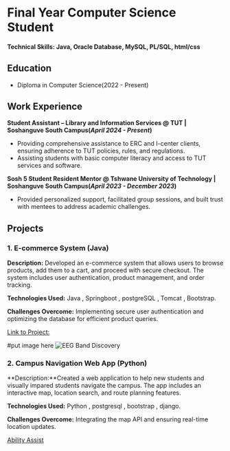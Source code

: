 # Final Year Computer Science Student

#### Technical Skills: Java, Oracle Database, MySQL, PL/SQL, html/css 

## Education
- Diploma in Computer Science(2022 - Present)

## Work Experience
**Student Assistant – Library and Information Services @ TUT | Soshanguve South Campus(_April 2024 - Present_)**
-	Providing comprehensive assistance to ERC and I-center clients, ensuring adherence to TUT policies, rules, and regulations.
-	Assisting students with basic computer literacy and access to TUT services and software.


**Sosh 5 Student Resident Mentor @ Tshwane University of Technology | Soshanguve South Campus(_April 2023 - December 2023_)**
-	Provided personalized support, facilitated group sessions, and built trust with mentees to address academic challenges.

## Projects
### 1. E-commerce System (Java)

**Description:** Developed an e-commerce system that allows users to browse products, add them to a cart, and proceed with secure checkout. The system includes user authentication, product management, and order tracking.

**Technologies Used:** Java , Springboot , postgreSQL , Tomcat , Bootstrap.

**Challenges Overcome:** Implementing secure user authentication and optimizing the database for efficient product queries.

[Link to Project:](https://github.com/09Jeanette/LifestyleDeliciousWebApp)

#put image here ![EEG Band Discovery](/assets/img/eeg_band_discovery.jpeg)

### 2.  Campus Navigation Web App (Python)

**Description:**Created a web application to help new students and visually impared students navigate the campus. The app includes an interactive map, location search, and route planning features.

**Technologies Used:** Python , postgresql , bootstrap , django.

**Challenges Overcome:** Integrating the map API and ensuring real-time location updates.

[Ability Assist](https://github.com/09Jeanette/LifestyleDeliciousWebApp)
